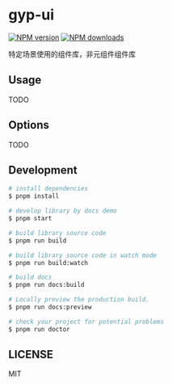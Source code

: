 # gyp-ui

[![NPM version](https://img.shields.io/npm/v/gyp-ui.svg?style=flat)](https://npmjs.org/package/gyp-ui)
[![NPM downloads](http://img.shields.io/npm/dm/gyp-ui.svg?style=flat)](https://npmjs.org/package/gyp-ui)

特定场景使用的组件库，非元组件组件库

## Usage

TODO

## Options

TODO

## Development

```bash
# install dependencies
$ pnpm install

# develop library by docs demo
$ pnpm start

# build library source code
$ pnpm run build

# build library source code in watch mode
$ pnpm run build:watch

# build docs
$ pnpm run docs:build

# Locally preview the production build.
$ pnpm run docs:preview

# check your project for potential problems
$ pnpm run doctor
```

## LICENSE

MIT
